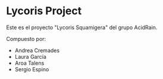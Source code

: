 # Lycoris Project
Este es el proyecto "Lycoris Squamigera" del grupo AcidRain.

Compuesto por: 
- Andrea Cremades
- Laura García
- Aroa Talens
- Sergio Espino
